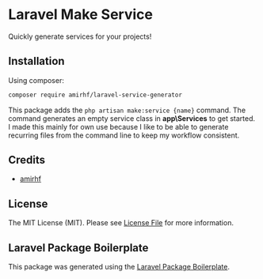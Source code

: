 # Laravel Make Service

Quickly generate services for your projects!

## Installation

Using composer:

```bash
composer require amirhf/laravel-service-generator
```

This package adds the `php artisan make:service {name}` command. The command generates an empty service class in
**app\Services** to get started. I made this mainly for own use because I like to be able to generate recurring files from
the command line to keep my workflow consistent.

## Credits

- [amirhf](https://github.com/amirhf)

## License

The MIT License (MIT). Please see [License File](LICENSE.md) for more information.

## Laravel Package Boilerplate

This package was generated using the [Laravel Package Boilerplate](https://laravelpackageboilerplate.com).
